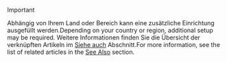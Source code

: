 > [!IMPORTANT]
> <span data-ttu-id="ae06e-101">Abhängig von Ihrem Land oder Bereich kann eine zusätzliche Einrichtung ausgefüllt werden.</span><span class="sxs-lookup"><span data-stu-id="ae06e-101">Depending on your country or region, additional setup may be required.</span></span> <span data-ttu-id="ae06e-102">Weitere Informationen finden Sie die Übersicht der verknüpften Artikeln im [Siehe auch](#see-also) Abschnitt.</span><span class="sxs-lookup"><span data-stu-id="ae06e-102">For more information, see the list of related articles in the [See Also](#see-also) section.</span></span>  